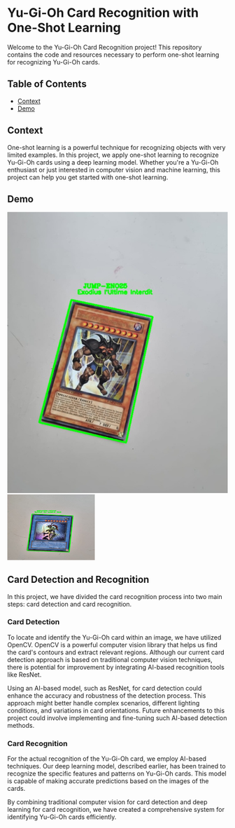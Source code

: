 # Yu-Gi-Oh Card Recognition with One-Shot Learning

Welcome to the Yu-Gi-Oh Card Recognition project! This repository contains the code and resources necessary to perform one-shot learning for recognizing Yu-Gi-Oh cards. 

## Table of Contents

- [Context](#introduction)
- [Demo](#demo)

## Context

One-shot learning is a powerful technique for recognizing objects with very limited examples. In this project, we apply one-shot learning to recognize Yu-Gi-Oh cards using a deep learning model. Whether you're a Yu-Gi-Oh enthusiast or just interested in computer vision and machine learning, this project can help you get started with one-shot learning.

## Demo

![Demo 1](DEMO_YGO_RECOG.jpeg)
<img src="DEMO_YGO_RECOG_2.jpeg" alt="demo" width="200" height="150">


## Card Detection and Recognition

In this project, we have divided the card recognition process into two main steps: card detection and card recognition. 

### Card Detection

To locate and identify the Yu-Gi-Oh card within an image, we have utilized OpenCV. OpenCV is a powerful computer vision library that helps us find the card's contours and extract relevant regions. Although our current card detection approach is based on traditional computer vision techniques, there is potential for improvement by integrating AI-based recognition tools like ResNet.

Using an AI-based model, such as ResNet, for card detection could enhance the accuracy and robustness of the detection process. This approach might better handle complex scenarios, different lighting conditions, and variations in card orientations. Future enhancements to this project could involve implementing and fine-tuning such AI-based detection methods.

### Card Recognition

For the actual recognition of the Yu-Gi-Oh card, we employ AI-based techniques. Our deep learning model, described earlier, has been trained to recognize the specific features and patterns on Yu-Gi-Oh cards. This model is capable of making accurate predictions based on the images of the cards.

By combining traditional computer vision for card detection and deep learning for card recognition, we have created a comprehensive system for identifying Yu-Gi-Oh cards efficiently.
